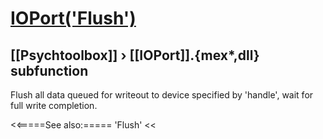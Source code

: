 # [IOPort('Flush')](IOPort-Flush) 
## [[Psychtoolbox]] &#8250; [[IOPort]].{mex*,dll} subfunction


Flush all data queued for writeout to device specified by 'handle', wait for  
full write completion.  


<<=====See also:=====
'Flush'
<<